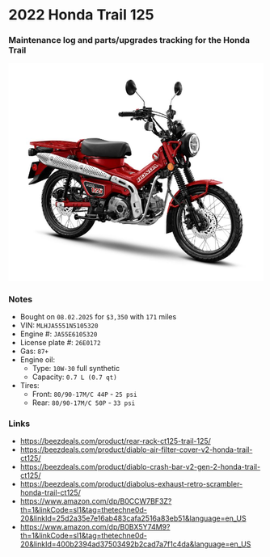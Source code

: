 # 2022 Honda Trail 125


### Maintenance log and parts/upgrades tracking for the Honda Trail

![](/pic.jpg)


### Notes
- Bought on `08.02.2025` for `$3,350` with `171` miles
- VIN: `MLHJA5551N5105320`
- Engine #: `JA55E6105320`
- License plate #: `26E0172`
- Gas: `87+`
- Engine oil:
  - Type: `10W-30` full synthetic
  - Capacity: `0.7 L (0.7 qt)`
- Tires:
  - Front: `80/90-17M/C 44P` - `25 psi`
  - Rear:  `80/90-17M/C 50P` - `33 psi`


### Links
- https://beezdeals.com/product/rear-rack-ct125-trail-125/  
- https://beezdeals.com/product/diablo-air-filter-cover-v2-honda-trail-ct125/  
- https://beezdeals.com/product/diablo-crash-bar-v2-gen-2-honda-trail-ct125/  
- https://beezdeals.com/product/diabolus-exhaust-retro-scrambler-honda-trail-ct125/  
- https://www.amazon.com/dp/B0CCW7BF3Z?th=1&linkCode=sl1&tag=thetechne0d-20&linkId=25d2a35e7e16ab483cafa2516a83eb51&language=en_US
- https://www.amazon.com/dp/B0BX5Y74M9?th=1&linkCode=sl1&tag=thetechne0d-20&linkId=400b2394ad37503492b2cad7a7f1c4da&language=en_US

